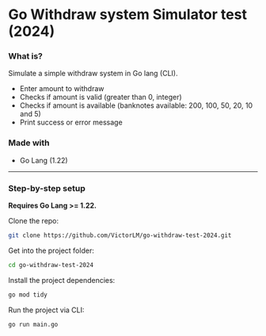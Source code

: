 # Go Withdraw system Simulator test (2024)

### What is?

Simulate a simple withdraw system in Go lang (CLI).

* Enter amount to withdraw
* Checks if amount is valid (greater than 0, integer)
* Checks if amount is available (banknotes available: 200, 100, 50, 20, 10 and 5)
* Print success or error message


### Made with
* Go Lang (1.22)

________________________________________________

### Step-by-step setup

**Requires Go Lang >= 1.22.**

Clone the repo:
```sh
git clone https://github.com/VictorLM/go-withdraw-test-2024.git
```

Get into the project folder:
```sh
cd go-withdraw-test-2024
```

Install the project dependencies:
```sh
go mod tidy
```

Run the project via CLI:
```sh
go run main.go
```